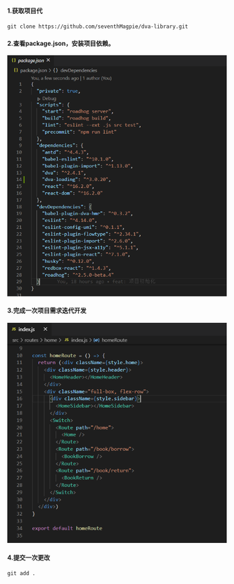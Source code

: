 #### 1.获取项目代

```html
git clone https://github.com/seventhMagpie/dva-library.git
```

#### 2.查看package.json，安装项目依赖。

![Image package.json](img/git-operate-package-1.jpg)

#### 3.完成一次项目需求迭代开发

![Image package.json](img/git-operate-commit-1.jpg)

#### 4.提交一次更改

```
git add .
```
